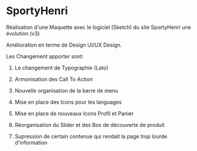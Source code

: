 # SportyHenri

Réalisation d'une Maquette avec le logiciel (Sketch) du site SportyHenri une évolution (v3)

Amélioration en terme de Design UI/UX Design.

Les Changement apporter sont:

1. Le changement de Typographie (Lato)

2. Armonisation des Call To Action

3. Nouvelle organisation de la barre de menu

4. Mise en place des Icons pour les languages

5. Mise en place de nouveaux Icons Profil et Panier

6. Réorganisation du Slider et des Box de découverte de produit

7. Supression de certain contenue qui rendait la page trop lourde d'information
